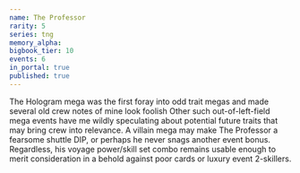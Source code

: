 ```yaml
---
name: The Professor
rarity: 5
series: tng
memory_alpha:
bigbook_tier: 10
events: 6
in_portal: true
published: true
---
```


The Hologram mega was the first foray into odd trait megas and made several old crew notes of mine look foolish Other such out-of-left-field mega events have me wildly speculating about potential future traits that may bring crew into relevance. A villain mega may make The Professor a fearsome shuttle DIP, or perhaps he never snags another event bonus. Regardless, his voyage power/skill set combo remains usable enough to merit consideration in a behold against poor cards or luxury event 2-skillers.
